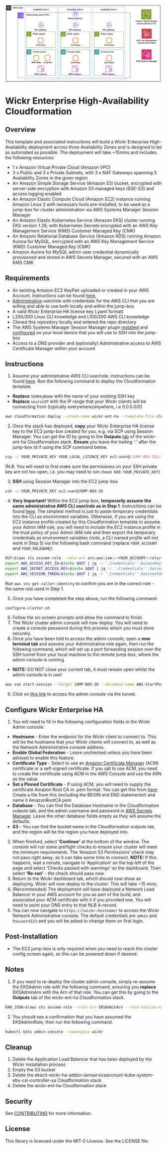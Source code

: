 ![architecture](/images/archtecture2.png?raw=true)

# Wickr Enterprise High-Availability Cloudformation


## Overview

This template and associated instructions will build a Wickr Enterprise High-Availability deployment across three Availability Zones and is designed to be as automated as possible. The deployment will take ~15mins and includes the following resources:

- 1 x Amazon Virtual Private Cloud (Amazon VPC)
- 3 x Public and 3 x Private Subnets, with 3 x NAT Gateways spanning 3 Availability Zones in the given region
- An Amazon Simple Storage Service (Amazon S3) bucket, encrypted with server-side encryption with Amazon S3 managed keys (SSE-S3) and access logging enabled
- An Amazon Elastic Compute Cloud (Amazon EC2) instance running Amazon Linux 2 with necessary tools pre-installed, to be used as a jump-box for cluster administration via AWS Systems Manager Session Manager
- An Amazon Elastic Kubernetes Service (Amazon EKS) cluster running EKS version 1.26, with Kubernetes Secrets encrypted with an AWS Key Management Service (KMS) Customer Managed Key (CMK)
- An Amazon Relational Database Service (Amazon RDS) running Amazon Aurora for MySQL, encrypted with an AWS Key Management Service (KMS) Customer Managed Key (CMK)
- Amazon Aurora for MySQL admin user credential dynamically provisioned and stored in AWS Secrets Manager, secured with an AWS KMS CMK

## Requirements

- An existing Amazon EC2 KeyPair uploaded or created in your AWS Account. Instructions can be found [here.](https://docs.aws.amazon.com/AWSEC2/latest/UserGuide/ec2-key-pairs.html)
- [Administrative](https://docs.aws.amazon.com/IAM/latest/UserGuide/access_policies_job-functions.html#jf_administrator) user/role with credentials for the AWS CLI that you are willing and able to use both locally and within the jump-box
- A valid Wickr Enterprise HA license key (.yaml format)
- L200/300 Linux CLI knowledge and L100/200 AWS CLI knowledge
- Cloned this repository locally and entered the repo directory
- The AWS Systems Manager Session Manager plugin [installed](https://docs.aws.amazon.com/systems-manager/latest/userguide/session-manager-working-with-install-plugin.html) and [configured](https://docs.aws.amazon.com/systems-manager/latest/userguide/session-manager-getting-started-enable-ssh-connections.html#ssh-connections-enable) on your local device that you will use to SSH into the jump-box
- Access to a DNS provider and (optionally) Administrative access to AWS Certificate Manager within your account

## Instructions

1. Assume your administrative AWS CLI user/role, instructions can be found [here](https://docs.aws.amazon.com/cli/latest/userguide/getting-started-quickstart.html). Run the following command to deploy the Cloudformation template. 
- **Replace** `SSHKeyName` with the name of your existing SSH key
- **Replace** `sourceIP` with the IP range that your Wickr clients will be connecting from (typically everywhere/anywhere, i.e 0.0.0.0/0)
```bash
aws cloudformation deploy --stack-name wickr-ent-ha --template-file cloudformation.yaml --parameter-overrides SSHKeyName=key sourceIP=10.0.0.0/0 --capabilities CAPABILITY_NAMED_IAM
```
2. Once the stack has deployed, **copy** your Wickr Enterprise HA license key to the EC2 jump-box created for you, e.g. via SCP using Session Manager. You can get the ID by going to the **Outputs** [tab](https://eu-west-2.console.aws.amazon.com/cloudformation) of the wickr-ent-ha Cloudformation stack. **Ensure** you leave the trailing ':' after the jump-box Id if using the SCP command below.
```bash
scp -i YOUR_PRIVATE_KEY YOUR_LOCAL_LICENCE_KEY ec2-user@[JUMP-BOX-ID]:
```
(N.B. You will need to first make sure the permissions on your SSH private key are not too open, i.e. you may need to run `chmod 600 YOUR_PRIVATE_KEY`)

3. **SSH** using Session Manager into the EC2 jump-box
```bash
ssh -i YOUR_PRIVATE_KEY ec2-user@JUMP-BOX-ID
```

4. **Very Important!** 
Within the EC2 jump-box, **temporarily assume the same administrative AWS CLI user/role as in Step 1**. Instructions can be found [here](https://docs.aws.amazon.com/cli/latest/userguide/getting-started-quickstart.html). 
The simplest method is just to paste temporary credentials into the CLI as environment variables.
Otherwise, if you are using the EC2 instance profile created by this Cloudformation template to assume your Admin IAM role, you will need to include the EC2 instance profile in the trust policy of your Admin IAM role and then export the temporary credentials as environment variables (note, a CLI _named profile_ will not work in Step 5) via the following bash command
(replace `YOUR_ACCOUNT` and `YOUR_ROLENAME`):
```bash
OUT=$(aws sts assume-role --role-arn arn:aws:iam::<YOUR_ACCOUNT>:role/<YOUR_ROLENAME> --role-session-name jump-box);\
export AWS_ACCESS_KEY_ID=$(echo $OUT | jq -r '.Credentials''.AccessKeyId');\
export AWS_SECRET_ACCESS_KEY=$(echo $OUT | jq -r '.Credentials''.SecretAccessKey');\
export AWS_SESSION_TOKEN=$(echo $OUT | jq -r '.Credentials''.SessionToken');
```
Run `aws sts get-caller-identity` to confirm you are in the correct role - the same role used in Step 1.

5. Once you have completed the step above, run the following command:
```bash
configure-cluster.sh
```
6. Follow the on-screen prompts and allow the command to finish.
7. The Wickr cluster admin console will now deploy. You will need to create a console password during this process which you must store securely.
8. Once you have been told to access the admin console, open a **new terminal tab** and assume your Administrative role again, then run the following command,
which will set up a port forwarding session over the SSH tunnel from your local machine to the remote jump-box, where the admin console is running.
- **NOTE:** DO NOT close your current tab, it must remain open whilst the admin console is in use!

```bash
aws ssm start-session --target JUMP-BOX-ID --document-name AWS-StartPortForwardingSession --parameters '{"portNumber":["8800"], "localPortNumber":["8800"]}'
```
9. Click on [this link](http://localhost:8800) to access the admin console via the tunnel.

## Configure Wickr Enterprise HA

1. You will need to fill in the following configuration fields in the Wickr Admin console:

* **Hostname** - Enter the endpoint for the Wickr client to connect to. This will be the hostname that your Wickr clients will connect to, as well as the Network Administrative console address.
* **Enable Global Federation** - Leave unchecked unless you have been advised to enable this feature.
* **Certificate Type** - Select to use an [Amazon Certificate Manager](https://console.aws.amazon.com/acm) (ACM) certificate or a self-signed certificate. If you opt to use ACM, you need to create the certificate using ACM in the AWS Console and use the ARN as the value. 
* **Set a Pinned Certificate** - If using ACM, you will need to supply the certificate Amazon Root CA in .pem format. You can get this from [here](https://www.amazontrust.com/repository/AmazonRootCA1.pem). Create a file from this (including the BEGIN and END statements!) and name it AmazonRootCA.pem
* **Database** - You can find the Database Hostname in the Cloudformation outputs tab, and the admin username and password in [AWS Secrets Manager](https://console.aws.amazon.com/secretsmanager/). Leave the other database fields empty as they will assume the defaults. 
* **S3** - You can find the bucket name in the Cloudformation outputs tab, and the region will be the region you have deployed into.

2. When finished, select **‘Continue’** at the bottom of the window. The console will run some preflight checks to ensure your cluster will meet the minimum requirements. The ‘Amazon S3 Permissions’ check may not pass right away, as it can take some time to connect. **NOTE:** If this happens, wait a minute, navigate to ‘Application’ on the top left of the page and select ‘Checks passed with warnings’ on the dashboard. Then select **‘Re-run’** - the check should pass now. 
3. Return to the Wickr dashboard tab, which should now show as deploying. Wickr will now deploy to the cluster. This will take ~15 mins. 
4. (Recommended) The deployment will have deployed a Network Load Balancer in your AWS account for you as part of the build, and associated your ACM certificate with it if you provided one. You will need to point your DNS entry to that NLB A-record.
5. You can now navigate to `https://[wickr-hostname]` to access the Wickr Network Administrative console. The default credentials are `admin` and `Password123` and you will be asked to change them on first login.

## Post-Installation 

- The EC2 jump-box is only required when you need to reach the cluster config screen again, so this can be powered down if desired.

## Notes ##

1. If you need to re-deploy the cluster admin console, simply re-assume the EKSAdmin role with the following command, ensuring you **replace** EKSAdminArn with the Arn of that role. You can get this by going to the **Outputs** tab of the wickr-ent-ha Cloudformation stack.
```bash
RAW_JSON=$(aws sts assume-role --role-arn EKSAdminArn --role-session-name eksadmin-cli --output json) && KEYID=$(echo $RAW_JSON | jq .Credentials.AccessKeyId | tr -d '"') && AKEY=$(echo $RAW_JSON | jq .Credentials.SecretAccessKey | tr -d '"') && TOKEN=$(echo $RAW_JSON | jq .Credentials.SessionToken | tr -d '"') && export AWS_ACCESS_KEY_ID="$KEYID" && export AWS_SECRET_ACCESS_KEY="$AKEY" && export AWS_SESSION_TOKEN="$TOKEN" && aws sts get-caller-identity
```
2. You should see a confirmation that you have assumed the EKSAdminRole, then run the following command.
```bash
kubectl kots admin-console --namespace wickr
```

## Cleanup ##

1. Delete the Application Load Balancer that has been deployed by the Wickr installation process
2. Empty the S3 bucket
3. Delete the eksctl-wickr-ha-addon-iamserviceaccount-kube-system-ebs-csi-controller-sa Cloudformation stack
3. Delete the wickr-ent-ha Cloudformation stack

## Security

See [CONTRIBUTING](CONTRIBUTING.md#security-issue-notifications) for more information.

## License

This library is licensed under the MIT-0 License. See the LICENSE file.
